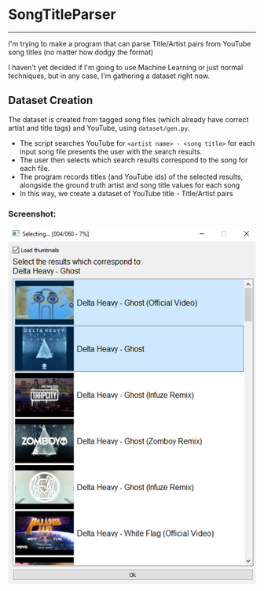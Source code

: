# SongTitleParser
---

I'm trying to make a program that can parse Title/Artist pairs from YouTube song titles (no matter how dodgy the format)

I haven't yet decided if I'm going to use Machine Learning or just normal techniques, but in any case, I'm gathering a dataset right now.

## Dataset Creation
The dataset is created from tagged song files (which already have correct artist and title tags) and YouTube, using `dataset/gen.py`.
- The script searches YouTube for `<artist name> - <song title>` for each input song file presents the user with the search results.
- The user then selects which search results correspond to the song for each file.<br>
- The program records titles (and YouTube ids) of the selected results, alongside the ground truth artist and song title values for each song
- In this way, we create a dataset of YouTube title - Title/Artist pairs

### Screenshot:
![](res/gen_screenshot.png)